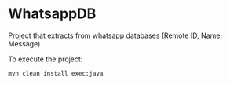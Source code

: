 # WhatsappDB
Project that extracts from whatsapp databases (Remote ID, Name, Message)

To execute the project:

```
mvn clean install exec:java
```

